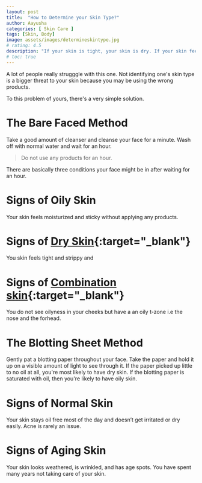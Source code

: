 ```yaml
---
layout: post
title:  "How to Determine your Skin Type?"
author: Aayusha
categories: [ Skin Care ]
tags: [Skin, Body]
image: assets/images/determineskintype.jpg
# rating: 4.5
description: "If your skin is tight, your skin is dry. If your skin feels oily in the tzone, it is combination skin type and if it feels sticky and moisturised, it is oily. "
# toc: true
---
```

A lot of people really strugggle with this one. Not identifying one's skin type is a bigger threat to your skin because you may be using the wrong products.

To this problem of yours, there's a very simple solution.

# The Bare Faced Method
Take a good amount of cleanser and cleanse your face for a minute. Wash off with normal water and wait for an hour.

>Do not use any products for an hour.

There are basically three conditions your face might be in after waiting for an hour.

# Signs of Oily Skin
Your skin feels moisturized and sticky without applying any products.

# Signs of [Dry Skin](https://www.sheenycare.com/dry-skin-causes-and-treatment/){:target="_blank"}
You skin feels tight and strippy and 

# Signs of [Combination skin](https://sheenycare.com/seven-signs-you-have-combination-skin/){:target="_blank"}
You do not see oilyness in your cheeks but have a an oily t-zone i.e the nose and the forhead.

# The Blotting Sheet Method
Gently pat a blotting paper throughout your face. Take the paper and hold it up on a visible amount of light to see through it. If the paper picked up little to no oil at all, you're most likely to have dry skin. If the blotting paper is saturated with oil, then you're likely to have oily skin.

# Signs of Normal Skin
Your skin stays oil free most of the day and doesn’t get irritated or dry easily. Acne is rarely an issue.

# Signs of Aging Skin
Your skin looks weathered, is wrinkled, and has age spots. You have spent many years not taking care of your skin.